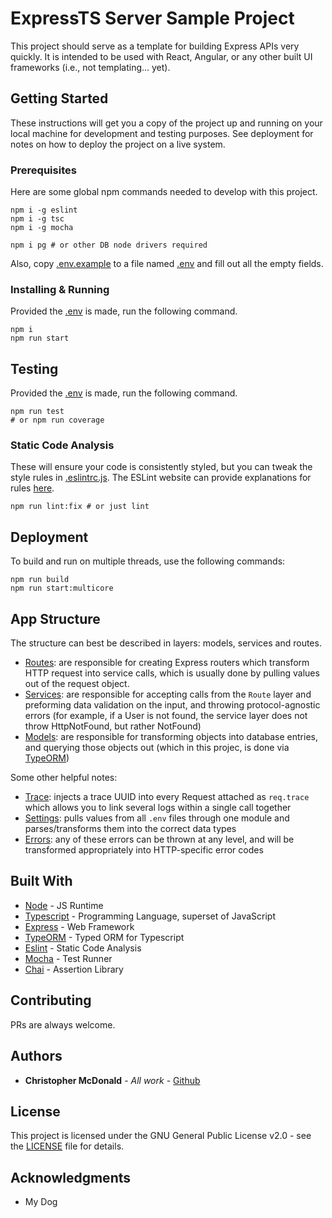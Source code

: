 # ExpressTS Server Sample Project

This project should serve as a template for building Express APIs very quickly. It is intended to be used with React, Angular, or any other built UI frameworks (i.e., not templating... yet).

## Getting Started

These instructions will get you a copy of the project up and running on your local machine for development and testing purposes. See deployment for notes on how to deploy the project on a live system.

### Prerequisites

Here are some global npm commands needed to develop with this project.

```
npm i -g eslint
npm i -g tsc
npm i -g mocha

npm i pg # or other DB node drivers required
```

Also, copy [.env.example](.env.example) to a file named [.env](.env) and fill out all the empty fields.

### Installing & Running

Provided the [.env](.env) is made, run the following command.

```
npm i
npm run start
```

## Testing

Provided the [.env](.env) is made, run the following command.
 
```
npm run test
# or npm run coverage 
```

### Static Code Analysis

These will ensure your code is consistently styled, but you can tweak the style rules in [.eslintrc.js](.eslintrc.js). The ESLint website can provide explanations for rules [here](https://eslint.org).

```
npm run lint:fix # or just lint
```

## Deployment

To build and run on multiple threads, use the following commands:

```
npm run build
npm run start:multicore
```

## App Structure

The structure can best be described in layers: models, services and routes.

* [Routes](src/routes): are responsible for creating Express routers which transform HTTP request into service calls, which is usually done by pulling values out of the request object.
* [Services](src/services): are responsible for accepting calls from the `Route` layer and preforming data validation on the input, and throwing protocol-agnostic errors (for example, if a User is not found, the service layer does not throw HttpNotFound, but rather NotFound)
* [Models](src/models): are responsible for transforming objects into database entries, and querying those objects out (which in this projec, is done via [TypeORM](https://typeorm.io/))

Some other helpful notes:

* [Trace](src/middleware/trace.middleware.ts): injects a trace UUID into every Request attached as `req.trace` which allows you to link several logs within a single call together
* [Settings](src/config/settings.config.ts): pulls values from all `.env` files through one module and parses/transforms them into the correct data types
* [Errors](src/errors): any of these errors can be thrown at any level, and will be transformed appropriately into HTTP-specific error codes

## Built With

* [Node](https://nodejs.org/en/) - JS Runtime
* [Typescript](https://www.typescriptlang.org) - Programming Language, superset of JavaScript
* [Express](https://expressjs.com) - Web Framework
* [TypeORM](https://typeorm.io/) - Typed ORM for Typescript
* [Eslint](http://eslint.org) - Static Code Analysis
* [Mocha](http://mochajs.org) - Test Runner
* [Chai](https://www.chaijs.com) - Assertion Library

## Contributing

PRs are always welcome.

## Authors

* **Christopher McDonald** - *All work* - [Github](https://github.com/ChristopherMcDonald)

## License

This project is licensed under the GNU General Public License v2.0 - see the [LICENSE](LICENSE) file for details.

## Acknowledgments

* My Dog
